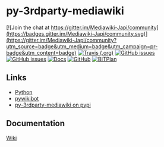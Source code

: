 # py-3rdparty-mediawiki
[![Join the chat at https://gitter.im/Mediawiki-Japi/community](https://badges.gitter.im/Mediawiki-Japi/community.svg)](https://gitter.im/Mediawiki-Japi/community?utm_source=badge&utm_medium=badge&utm_campaign=pr-badge&utm_content=badge)
[![Travis (.org)](https://img.shields.io/travis/WolfgangFahl/py-3rdparty-mediawiki.svg)](https://travis-ci.org/WolfgangFahl/py-3rdparty-mediawiki)
[![GitHub issues](https://img.shields.io/github/issues/WolfgangFahl/py-3rdparty-mediawiki.svg)](https://github.com/WolfgangFahl/py-3rdparty-mediawiki/issues)
[![GitHub issues](https://img.shields.io/github/issues-closed/WolfgangFahl/py-3rdparty-mediawiki.svg)](https://github.com/WolfgangFahl/py-3rdparty-mediawiki/issues/?q=is%3Aissue+is%3Aclosed)
[![Docs](https://img.shields.io/readthedocs/py-3rdparty-mediawiki/latest.svg)](https://py-3rdparty-mediawiki.readthedocs.io/en/latest/)
[![GitHub](https://img.shields.io/github/license/WolfgangFahl/py-3rdparty-mediawiki.svg)](https://www.apache.org/licenses/LICENSE-2.0)
[![BITPlan](http://wiki.bitplan.com/images/wiki/thumb/3/38/BITPlanLogoFontLessTransparent.png/198px-BITPlanLogoFontLessTransparent.png)](http://www.bitplan.com)

## Links
* [Python](https://www.python.org/)
* [pywikibot](https://pypi.org/project/pywikibot/)
* [py-3rdparty-mediawiki on pypi](https://pypi.org/project/py-3rdparty-mediawiki)

## Documentation
[Wiki](http://mediawiki-japi.bitplan.com/index.php/py-3rdparty-mediawiki)
